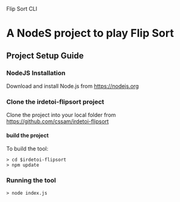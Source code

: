Flip Sort CLI

# **A NodeS project to play Flip Sort**

## **Project Setup Guide**

### NodeJS Installation

Download and install Node.js from https://nodejs.org

### Clone the irdetoi-flipsort project

Clone the project into your local folder from https://github.com/cssam/irdetoi-flipsort

#### build the project

To build the tool:

```
> cd $irdetoi-flipsort
> npm update
```

### Running the tool

```
> node index.js
```
